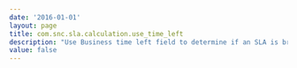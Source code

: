 ```yaml
---
date: '2016-01-01'
layout: page
title: com.snc.sla.calculation.use_time_left
description: "Use Business time left field to determine if an SLA is breached Set to Yes to ensure the value of the Business time left field on a Task SLA is used to determine if it has breached. Set to No to ensure the value of the Business percentage field is used to determine if it has breached. Note : The percentage value is rounded to 2 decimal places, such as 99.51% rounded to 100%, which may lead to a Task SLA being incorrectly set to have a breached status. "
value: false
---
```

